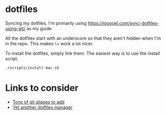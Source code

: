 # dotfiles

Syncing my dotfiles. I'm primarily using https://jooooel.com/sync-dotfiles-using-git/ as my guide

All the dotfiles start with an underscore so that they aren't hidden when I'm in the repo. This makes `ls` work a lot nicer.

To install the dotfiles, simply link them. The easiest way is to use the install script.

```bash
./scripts/install-mac.sh
```

# Links to consider

- [Tons of git aliases to add](https://kapeli.com/cheat_sheets/Oh-My-Zsh_Git.docset/Contents/Resources/Documents/index)
- [Yet another dotfiles manager](https://yadm.io/)
